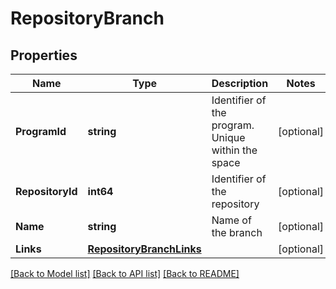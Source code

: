 # RepositoryBranch

## Properties

Name | Type | Description | Notes
------------ | ------------- | ------------- | -------------
**ProgramId** | **string** | Identifier of the program. Unique within the space | [optional] 
**RepositoryId** | **int64** | Identifier of the repository | [optional] 
**Name** | **string** | Name of the branch | [optional] 
**Links** | [**RepositoryBranchLinks**](RepositoryBranch__links.md) |  | [optional] 

[[Back to Model list]](../README.md#documentation-for-models) [[Back to API list]](../README.md#documentation-for-api-endpoints) [[Back to README]](../README.md)


